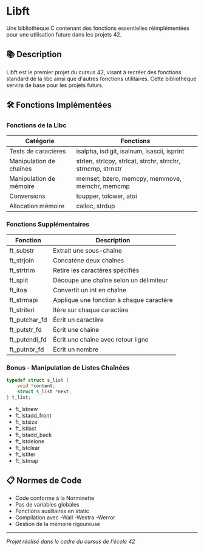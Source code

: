 # Libft

Une bibliothèque C contenant des fonctions essentielles réimplémentées pour une utilisation future dans les projets 42.

## 📚 Description

Libft est le premier projet du cursus 42, visant à recréer des fonctions standard de la libc ainsi que d'autres fonctions utilitaires. Cette bibliothèque servira de base pour les projets futurs.

## 🛠 Fonctions Implémentées

### Fonctions de la Libc
| Catégorie | Fonctions |
|-----------|-----------|
| Tests de caractères | isalpha, isdigit, isalnum, isascii, isprint |
| Manipulation de chaînes | strlen, strlcpy, strlcat, strchr, strrchr, strncmp, strnstr |
| Manipulation de mémoire | memset, bzero, memcpy, memmove, memchr, memcmp |
| Conversions | toupper, tolower, atoi |
| Allocation mémoire | calloc, strdup |

### Fonctions Supplémentaires
| Fonction | Description |
|----------|-------------|
| ft_substr | Extrait une sous-chaîne |
| ft_strjoin | Concatène deux chaînes |
| ft_strtrim | Retire les caractères spécifiés |
| ft_split | Découpe une chaîne selon un délimiteur |
| ft_itoa | Convertit un int en chaîne |
| ft_strmapi | Applique une fonction à chaque caractère |
| ft_striteri | Itère sur chaque caractère |
| ft_putchar_fd | Écrit un caractère |
| ft_putstr_fd | Écrit une chaîne |
| ft_putendl_fd | Écrit une chaîne avec retour ligne |
| ft_putnbr_fd | Écrit un nombre |

### Bonus - Manipulation de Listes Chaînées
```c
typedef struct s_list {
    void *content;
    struct s_list *next;
} t_list;
```

- ft_lstnew
- ft_lstadd_front
- ft_lstsize
- ft_lstlast
- ft_lstadd_back
- ft_lstdelone
- ft_lstclear
- ft_lstiter
- ft_lstmap


## 📋 Normes de Code

- Code conforme à la Norminette
- Pas de variables globales
- Fonctions auxiliaires en static
- Compilation avec -Wall -Wextra -Werror
- Gestion de la mémoire rigoureuse

---
*Projet réalisé dans le cadre du cursus de l'école 42*
